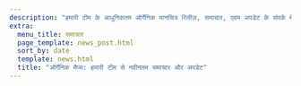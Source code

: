```yaml
---
description: "हमारी टीम के आधुनिकतम ऑर्गेनिक मानचित्र रिलीज़, समाचार, एवम अपडेट के संपर्क में रहें"
extra:
  menu_title: समाचार
  page_template: news_post.html
  sort_by: date
  template: news.html
  title: "ऑर्गेनिक मैप्स: हमारी टीम से नवीनतम समाचार और अपडेट"
---
```

